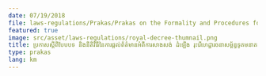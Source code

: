 ```yaml
---
date: 07/19/2018
file: laws-regulations/Prakas/Prakas on the Formality and Procedures for Providing Information on Construction, Installation and Dismantling of Telecommunications Infrastructure in Provinces.pdf
featured: true
image: src/asset/laws-regulations/royal-decree-thumnail.png
title: ប្រកាសស្តីពីបែបបទ និងនីតិវិធីនៃការផ្តល់ព័ត៌មានអំពីការសាងសង់ ដំឡើង រុះរើហេដ្ឋារចនាសម្ព័ន្ធទូគមនាគមន៍ នៅតាមភូមិសាស្រ្តខេត្ត
type: prakas
lang: km
---
```

